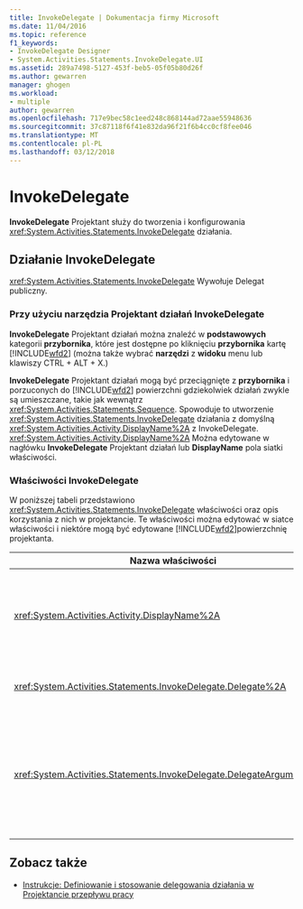 ```yaml
---
title: InvokeDelegate | Dokumentacja firmy Microsoft
ms.date: 11/04/2016
ms.topic: reference
f1_keywords:
- InvokeDelegate Designer
- System.Activities.Statements.InvokeDelegate.UI
ms.assetid: 289a7498-5127-453f-beb5-05f05b80d26f
ms.author: gewarren
manager: ghogen
ms.workload:
- multiple
author: gewarren
ms.openlocfilehash: 717e9bec58c1eed248c868144ad72aae55948636
ms.sourcegitcommit: 37c87118f6f41e832da96f21f6b4cc0cf8fee046
ms.translationtype: MT
ms.contentlocale: pl-PL
ms.lasthandoff: 03/12/2018
---
```

# <a name="invokedelegate"></a>InvokeDelegate
**InvokeDelegate** Projektant służy do tworzenia i konfigurowania <xref:System.Activities.Statements.InvokeDelegate> działania.

## <a name="the-invokedelegate-activity"></a>Działanie InvokeDelegate
 <xref:System.Activities.Statements.InvokeDelegate> Wywołuje Delegat publiczny.

### <a name="using-the-invokedelegate-activity-designer"></a>Przy użyciu narzędzia Projektant działań InvokeDelegate
 **InvokeDelegate** Projektant działań można znaleźć w **podstawowych** kategorii **przybornika**, które jest dostępne po kliknięciu **przybornika** kartę [!INCLUDE[wfd2](../workflow-designer/includes/wfd2_md.md)] (można także wybrać **narzędzi** z **widoku** menu lub klawiszy CTRL + ALT + X.)

 **InvokeDelegate** Projektant działań mogą być przeciągnięte z **przybornika** i porzuconych do [!INCLUDE[wfd2](../workflow-designer/includes/wfd2_md.md)] powierzchni gdziekolwiek działań zwykle są umieszczane, takie jak wewnątrz <xref:System.Activities.Statements.Sequence>. Spowoduje to utworzenie <xref:System.Activities.Statements.InvokeDelegate> działania z domyślną <xref:System.Activities.Activity.DisplayName%2A> z InvokeDelegate. <xref:System.Activities.Activity.DisplayName%2A> Można edytowane w nagłówku **InvokeDelegate** Projektant działań lub **DisplayName** pola siatki właściwości.

### <a name="the-invokedelegate-properties"></a>Właściwości InvokeDelegate
 W poniższej tabeli przedstawiono <xref:System.Activities.Statements.InvokeDelegate> właściwości oraz opis korzystania z nich w projektancie. Te właściwości można edytować w siatce właściwości i niektóre mogą być edytowane [!INCLUDE[wfd2](../workflow-designer/includes/wfd2_md.md)]powierzchnię projektanta.

|Nazwa właściwości|Wymagane|Użycie|
|-------------------|--------------|-----------|
|<xref:System.Activities.Activity.DisplayName%2A>|False|Przyjazna nazwa <xref:System.Activities.Statements.InvokeDelegate> działania. Wartość domyślna to InvokeDelegate.<br /><br /> Mimo że <xref:System.Activities.Activity.DisplayName%2A> nie jest ścisłym wymogiem jest najlepszym rozwiązaniem jej użyć.|
|<xref:System.Activities.Statements.InvokeDelegate.Delegate%2A>|True|Nazwa <xref:System.Activities.ActivityDelegate> wywoływana, gdy działanie wykonuje. Tej właściwości można edytować na powierzchnię projektanta. Jest to wymagane właściwości.|
|<xref:System.Activities.Statements.InvokeDelegate.DelegateArguments%2A>|False|Kolekcja argument wywoływany delegat. Klucze są nazwy obiektów parametru na <xref:System.Activities.ActivityDelegate> i argumentów, których wyrażenia są oceniane i przypisane do odpowiednich obiektów parametru wartości. Siatki właściwości, kliknij przycisk wielokropka w **DelegateArguments** pola, wyświetla **DelegateArguments** okna dialogowego, aby można było ustawić tę właściwość. Kliknij przycisk **utworzyć Argument** pole, aby dodać argumentów.|

## <a name="see-also"></a>Zobacz także

- [Instrukcje: Definiowanie i stosowanie delegowania działania w Projektancie przepływu pracy](../workflow-designer/how-to-define-and-consume-activity-delegates-in-the-workflow-designer.md)